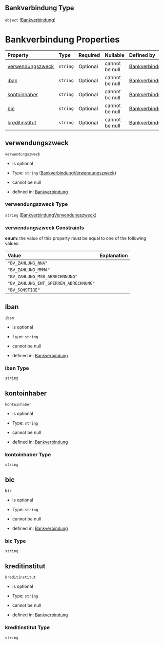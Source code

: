 ## Bankverbindung Type

`object` ([Bankverbindung](bankverbindung.md))

# Bankverbindung Properties

| Property                              | Type     | Required | Nullable       | Defined by                                                                                                                                                                                                     |
| :------------------------------------ | :------- | :------- | :------------- | :------------------------------------------------------------------------------------------------------------------------------------------------------------------------------------------------------------- |
| [verwendungszweck](#verwendungszweck) | `string` | Optional | cannot be null | [Bankverbindung](bankverbindungverwendungszweck.md "https://raw.githubusercontent.com/conuti-gmbh/bo4e-schema/master/schemas/v1/enum/BankverbindungVerwendungszweck.schema.json#/properties/verwendungszweck") |
| [iban](#iban)                         | `string` | Optional | cannot be null | [Bankverbindung](bankverbindung-properties-iban.md "https://raw.githubusercontent.com/conuti-gmbh/bo4e-schema/master/schemas/v1/com/Bankverbindung.schema.json#/properties/iban")                              |
| [kontoinhaber](#kontoinhaber)         | `string` | Optional | cannot be null | [Bankverbindung](bankverbindung-properties-kontoinhaber.md "https://raw.githubusercontent.com/conuti-gmbh/bo4e-schema/master/schemas/v1/com/Bankverbindung.schema.json#/properties/kontoinhaber")              |
| [bic](#bic)                           | `string` | Optional | cannot be null | [Bankverbindung](bankverbindung-properties-bic.md "https://raw.githubusercontent.com/conuti-gmbh/bo4e-schema/master/schemas/v1/com/Bankverbindung.schema.json#/properties/bic")                                |
| [kreditinstitut](#kreditinstitut)     | `string` | Optional | cannot be null | [Bankverbindung](bankverbindung-properties-kreditinstitut.md "https://raw.githubusercontent.com/conuti-gmbh/bo4e-schema/master/schemas/v1/com/Bankverbindung.schema.json#/properties/kreditinstitut")          |

## verwendungszweck



`verwendungszweck`

*   is optional

*   Type: `string` ([BankverbindungVerwendungszweck](bankverbindungverwendungszweck.md))

*   cannot be null

*   defined in: [Bankverbindung](bankverbindungverwendungszweck.md "https://raw.githubusercontent.com/conuti-gmbh/bo4e-schema/master/schemas/v1/enum/BankverbindungVerwendungszweck.schema.json#/properties/verwendungszweck")

### verwendungszweck Type

`string` ([BankverbindungVerwendungszweck](bankverbindungverwendungszweck.md))

### verwendungszweck Constraints

**enum**: the value of this property must be equal to one of the following values:

| Value                                 | Explanation |
| :------------------------------------ | :---------- |
| `"BV_ZAHLUNG_NNA"`                    |             |
| `"BV_ZAHLUNG_MMMA"`                   |             |
| `"BV_ZAHLUNG_MSB_ABRECHNNUNG"`        |             |
| `"BV_ZAHLUNG_ENT_SPERREN_ABRECHNUNG"` |             |
| `"BV_SONSTIGE"`                       |             |

## iban



`iban`

*   is optional

*   Type: `string`

*   cannot be null

*   defined in: [Bankverbindung](bankverbindung-properties-iban.md "https://raw.githubusercontent.com/conuti-gmbh/bo4e-schema/master/schemas/v1/com/Bankverbindung.schema.json#/properties/iban")

### iban Type

`string`

## kontoinhaber



`kontoinhaber`

*   is optional

*   Type: `string`

*   cannot be null

*   defined in: [Bankverbindung](bankverbindung-properties-kontoinhaber.md "https://raw.githubusercontent.com/conuti-gmbh/bo4e-schema/master/schemas/v1/com/Bankverbindung.schema.json#/properties/kontoinhaber")

### kontoinhaber Type

`string`

## bic



`bic`

*   is optional

*   Type: `string`

*   cannot be null

*   defined in: [Bankverbindung](bankverbindung-properties-bic.md "https://raw.githubusercontent.com/conuti-gmbh/bo4e-schema/master/schemas/v1/com/Bankverbindung.schema.json#/properties/bic")

### bic Type

`string`

## kreditinstitut



`kreditinstitut`

*   is optional

*   Type: `string`

*   cannot be null

*   defined in: [Bankverbindung](bankverbindung-properties-kreditinstitut.md "https://raw.githubusercontent.com/conuti-gmbh/bo4e-schema/master/schemas/v1/com/Bankverbindung.schema.json#/properties/kreditinstitut")

### kreditinstitut Type

`string`
